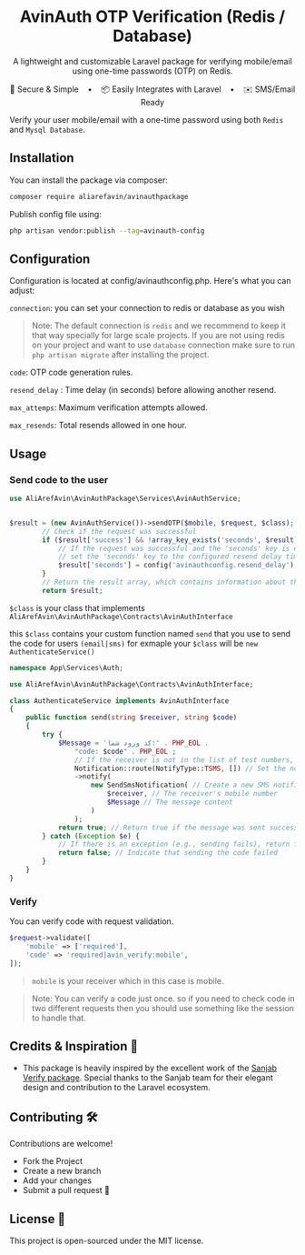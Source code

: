 <h1 align="center">AvinAuth OTP Verification (Redis / Database)</h1> <p align="center"> A lightweight and customizable Laravel package for verifying mobile/email using one-time passwords (OTP) on Redis. </p> <div align="center">
🔐 Secure & Simple    •    📦 Easily Integrates with Laravel    •    ✉️ SMS/Email Ready

</div>

</div>

Verify your user mobile/email with a one-time password using both `Redis` and `Mysql Database`.

## Installation

You can install the package via composer:

```bash
composer require aliarefavin/avinauthpackage
```

Publish config file using:

```bash
php artisan vendor:publish --tag=avinauth-config
```

## Configuration
Configuration is located at config/avinauthconfig.php. Here's what you can adjust:

`connection`: you can set your connection to redis or database as you wish

> Note: The default connection is `redis` and we recommend to keep it that way specially for large scale projects.
> If you are not using redis on your project and want to use `database` connection make sure to run `php artisan migrate` after installing the project. 


`code`: OTP code generation rules.

`resend_delay` :  Time delay (in seconds) before allowing another resend.

`max_attemps`: Maximum verification attempts allowed.

`max_resends`: Total resends allowed in one hour.


## Usage

### Send code to the user

```php
use AliArefAvin\AvinAuthPackage\Services\AvinAuthService;


$result = (new AvinAuthService())->sendOTP($mobile, $request, $class);
        // Check if the request was successful
        if ($result['success'] && !array_key_exists('seconds', $result)) {
            // If the request was successful and the 'seconds' key is not present in the result,
            // set the 'seconds' key to the configured resend delay time
            $result['seconds'] = config('avinauthconfig.resend_delay');
        }
        // Return the result array, which contains information about the request status
        return $result;
```

`$class` is your class that implements `AliArefAvin\AvinAuthPackage\Contracts\AvinAuthInterface` 

this `$class` contains your custom function named `send` that you use to send the code for users `(email|sms)` for exmaple your `$class` will be `new AuthenticateService()`

```php
namespace App\Services\Auth;

use AliArefAvin\AvinAuthPackage\Contracts\AvinAuthInterface;

class AuthenticateService implements AvinAuthInterface
{
    public function send(string $receiver, string $code)
    {
        try {
            $Message = 'کد ورود شما:' . PHP_EOL .
                "code: $code" . PHP_EOL ;
                // If the receiver is not in the list of test numbers, send the SMS notification
                Notification::route(NotifyType::TSMS, []) // Set the notification route for SMS
                ->notify(
                    new SendSmsNotification( // Create a new SMS notification
                        $receiver, // The receiver's mobile number
                        $Message // The message content
                    )
                );
            return true; // Return true if the message was sent successfully
        } catch (Exception $e) {
            // If there is an exception (e.g., sending fails), return false
            return false; // Indicate that sending the code failed
        }
    }
}

```

### Verify
You can verify code with request validation.

```php
$request->validate([
    'mobile' => ['required'],
    'code' => 'required|avin_verify:mobile',
]);
```
> `mobile` is your receiver which in this case is mobile.

> Note: You can verify a code just once. so if you need to check code in two different requests then you should use something like the session to handle that.

## Credits & Inspiration 🙌
* This package is heavily inspired by the excellent work of the [Sanjab Verify package](https://github.com/sanjabteam/verify). Special thanks to the Sanjab team for their elegant design and contribution to the Laravel ecosystem.

## Contributing 🛠️

Contributions are welcome!

* Fork the Project
* Create a new branch
* Add your changes
* Submit a pull request 🙌


## License 📝

This project is open-sourced under the MIT license. 
